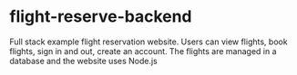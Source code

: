 # flight-reserve-backend
Full stack example flight reservation website. Users can view flights, book flights, sign in and out, create an account. The flights are managed in a database and the website uses Node.js
